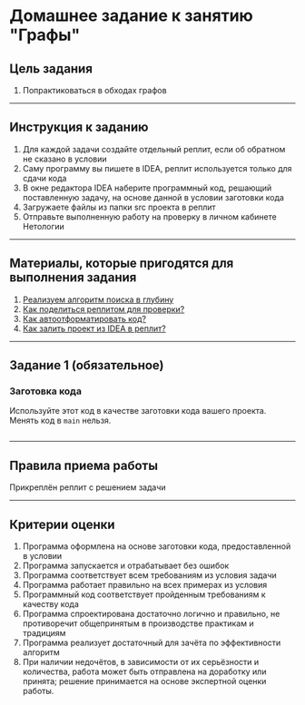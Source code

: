 # Домашнее задание к занятию "Графы"

## Цель задания

1. Попрактиковаться в обходах графов

------

## Инструкция к заданию

1. Для каждой задачи создайте отдельный реплит, если об обратном не сказано в условии
1. Саму программу вы пишете в IDEA, реплит используется только для сдачи кода
1. В окне редактора IDEA наберите программный код, решающий поставленную задачу, на основе данной в условии заготовки кода
1. Загружаете файлы из папки src проекта в реплит
1. Отправьте выполненную работу на проверку в личном кабинете Нетологии

------

## Материалы, которые пригодятся для выполнения задания

1. [Реализуем алгоритм поиска в глубину](https://habr.com/ru/company/otus/blog/660725/)
3. [Как поделиться реплитом для проверки?](https://github.com/netology-code/java-homeworks/blob/java-43/QA_ReplitShare.md)
4. [Как автоотформатировать код?](https://github.com/netology-code/java-homeworks/blob/java-43/QA_Format.md)
5. [Как залить проект из IDEA в реплит?](https://github.com/netology-code/java-homeworks/blob/java-43/QA_ReplitUpload.md)

------

## Задание 1 (обязательное)


### Заготовка кода
Используйте этот код в качестве заготовки кода вашего проекта. Менять код в `main` нельзя.

```java

```


------


## Правила приема работы

Прикреплён реплит с решением задачи

------

## Критерии оценки

1. Программа оформлена на основе заготовки кода, предоставленной в условии
1. Программа запускается и отрабатывает без ошибок
2. Программа соответствует всем требованиям из условия задачи
3. Программа работает правильно на всех примерах из условия
4. Программный код соответствует пройденным требованиям к качеству кода
5. Программа спроектирована достаточно логично и правильно, не противоречит общепринятым в производстве практикам и традициям
6. Программа реализует достаточный для зачёта по эффективности алгоритм
7. При наличии недочётов, в зависимости от их серьёзности и количества, работа может быть отправлена на доработку или принята; решение принимается на основе экспертной оценки работы.
